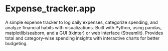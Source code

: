 # Expense_tracker.app
A simple expense tracker to log daily expenses, categorize spending, and analyze financial habits with visualizations. Built with Python, using pandas, matplotlib/seaborn, and a GUI (tkinter) or web interface (Streamlit). Provides total and category-wise spending insights with interactive charts for better budgeting.

